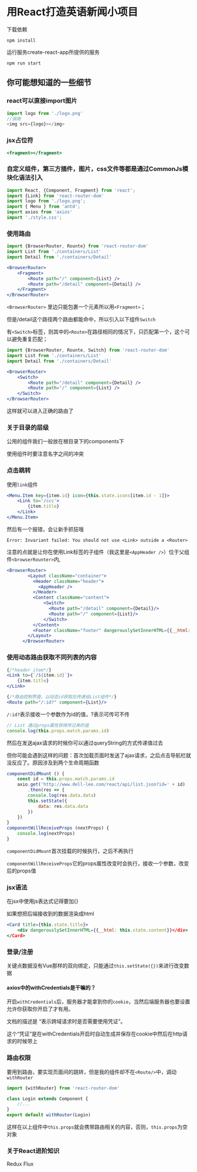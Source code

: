 # 用React打造英语新闻小项目

下载依赖

```
npm install
```

运行服务create-react-app所提供的服务

```
npm run start
```

## 你可能想知道的一些细节

### react可以直接import图片

```js
import logo from './logo.png'
//调用
<img src={logo}></img>
```

### jsx占位符

```jsx
<fragment></fragment>
```

### 自定义组件，第三方插件，图片，css文件等都是通过CommonJs模块化语法引入

```js
import React, {Component, Fragment} from 'react';
import {Link} from 'react-router-dom'
import logo from './logo.png';
import { Menu } from 'antd';
import axios from 'axios'
import './style.css';
```

### 使用路由

```js
import {BrowserRouter, Rounte} from 'react-router-dom'
import List from './containers/List'
import Detail from './containers/Detail'
```

```jsx
<BrowserRouter> 
    <Fragment>
    	<Route path="/" component={List} />
		<Route path="/detail" component={Detail} />  
    </Fragment>
</BrowserRouter>
```

`<BrowserRouter>` 里边只能包裹一个元素所以用`<Fragment>`；

但是/detail这个路径两个路由都能命中，所以引入以下组件`Switch`

有`<Switch>`标签，则其中的`<Route>`在路径相同的情况下，只匹配第一个，这个可以避免重复匹配；

```js
import {BrowserRouter, Rounte, Switch} from 'react-router-dom'
import List from './containers/List'
import Detail from './containers/Detail'
```

```jsx
<BrowserRouter> 
    <Switch>
        <Route path="/detail" component={Detail} />  
    	<Route path="/" component={List} />
    </Switch>
</BrowserRouter>
```

这样就可以进入正确的路由了

### 关于目录的层级

公用的组件我们一般放在根目录下的components下

使用组件时要注意名字之间的冲突

### 点击跳转

使用`link`组件

```jsx
<Menu.Item key={item.id} icon={this.state.icons[item.id - 1]}>
    <Link to='/ccc'>
        {item.title}    
    </Link>
</Menu.Item>
```

然后有一个报错，会让新手抓狂哦

`Error: Invariant failed: You should not use <Link> outside a <Router>`

注意的点就是让你在使用Link标签的子组件（我这里是`<AppHeader />`）位于父组件`<browserRounter>`内,

```jsx
<BrowserRouter>
        <Layout className="container">
          <Header className="header">
            <AppHeader />
          </Header>
          <Content className="content">
              <Switch>
                <Route path="/detail" component={Detail}/>  
                <Route path="/" component={List}/>     
              </Switch> 
          </Content>
          <Footer className="footer" dangerouslySetInnerHTML={{__html: footerWord}}></Footer>
        </Layout>
      </BrowserRouter>
```

### 使用动态路由获取不同列表的内容

```jsx
{/*header item*/}
<Link to={`/${item.id}`}>
    {item.title}    
</Link>

{/*路由控制界面，以动态id获取后传递给List组件*/}
<Route path="/:id?" component={List}/>   
```

`/:id?`表示接收一个参数作为id的值，?表示可传可不传

```js
// List 通过props属性获得传过来的值
console.log(this.props.match.params.id)
```

然后在发送ajax请求的时候你可以通过queryString的方式传递值过去

但你可能会遇到这样的问题：首次加载页面时发送了ajax请求，之后点击导航栏就没反应了。原因涉及到两个生命周期函数

```js
componentDidMount () {
    const id = this.props.match.params.id
    axio.get('http://www.dell-lee.com/react/api/list.json?id=' + id)
        .then(res => {
        console.log(res.data.data)
        this.setState({
            data: res.data.data
        })
    })
}
componentWillReceiveProps (nextProps) {
    console.log(nextProps)
}
```

`componentDidMount`首次挂载的时候执行，之后不再执行

`componentWillReceiveProps`它的props属性改变时会执行，接收一个参数，改变后的props值



### jsx语法

在jsx中使用js表达式记得要加{}

如果想把后端接收到的数据渲染成html

```jsx
<Card title={this.state.title}>
	<div dangerouslySetInnerHTML={{__html: this.state.content}}</div>
</Card>
```



### 登录/注册

关键点数据没有Vue那样的双向绑定，只能通过`this.setState({})`来进行改变数据

#### axios中的withCredentials是干嘛的？

开启`withCredentials`后，服务器才能拿到你的`cookie`，当然后端服务器也要设置允许你获取你开启了才有用。

文档的描述是 “表示跨域请求时是否需要使用凭证”。

这个“凭证”是在withCredentials开启时自动生成并保存在cookie中然后在http请求的时候带上

### 路由权限

要用到路由，要实现页面间的跳转，但是我的组件却不在`<Route/>`中，调动`withRouter`

```js
import {withRouter} from 'react-router-dom'

class Login extends Component {
    //...
}
export default withRouter(Login)
```

这样在以上组件中`this.props`就会携带路由相关的内容，否则，`this.props`为空对象

### 关于React进阶知识

Redux Flux